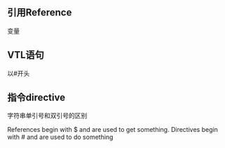 ## 引用Reference
变量

## VTL语句
以#开头

## 指令directive

字符串单引号和双引号的区别

References begin with $ and are used to get something. Directives begin with # and are used to do something